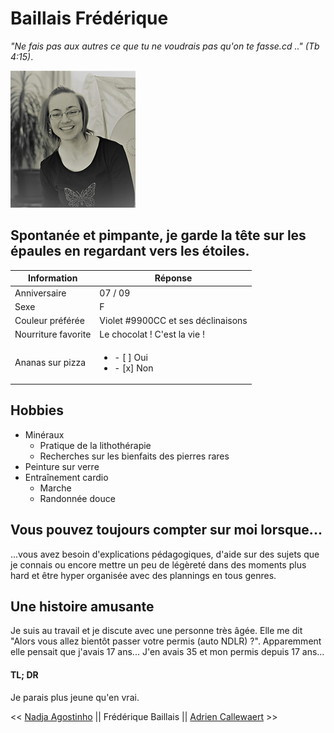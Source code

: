 # Baillais Frédérique
_"Ne fais pas aux autres ce que tu ne voudrais pas qu'on te fasse.cd .." (Tb 4:15)_.

![Photo de profil](/assets/profil.jpg)

## Spontanée et pimpante, je garde la tête sur les épaules en regardant vers les étoiles.

| Information         | Réponse                            |
| ------------------  | ---------------------------------- |
| Anniversaire        | 07 / 09                            |
| Sexe                | F                                  |
| Couleur préférée    | Violet #9900CC et ses déclinaisons |
| Nourriture favorite | Le chocolat ! C'est la vie !       |
| Ananas sur pizza    | <ul><li>- [ ] Oui </li><li>- [x] Non </li></ul>  |

## Hobbies
* Minéraux
  * Pratique de la lithothérapie
  * Recherches sur les bienfaits des pierres rares
* Peinture sur verre
* Entraînement cardio
  * Marche
  * Randonnée douce

## Vous pouvez toujours compter sur moi lorsque...
...vous avez besoin d'explications pédagogiques, d'aide sur des sujets que je connais ou encore mettre un peu de légèreté dans des moments plus hard et être hyper organisée avec des plannings en tous genres.

## Une histoire amusante
Je suis au travail et je discute avec une personne très âgée. Elle me dit "Alors vous allez bientôt passer votre permis (auto NDLR) ?". Apparemment elle pensait que j'avais 17 ans... J'en avais 35 et mon permis depuis 17 ans...

#### TL; DR
Je parais plus jeune qu'en vrai.

<< [Nadja Agostinho](https://github.com/FredBail/challenge-markdown/blob/main/index.md) || Frédérique Baillais || [Adrien Callewaert](https://github.com/AdrienCallewaert/becodeadriencallewaert/blob/master/CallewaertAdrien.md) >>